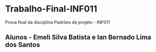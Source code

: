 # Trabalho-Final-INF011
Prova final da disciplina Padrões de projeto - INF011
## Alunos - Emeli Silva Batista e Ian Bernado Lima dos Santos
